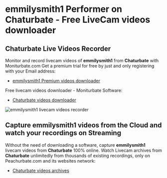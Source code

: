# emmilysmith1 Performer on Chaturbate - Free LiveCam videos downloader

## Chaturbate Live Videos Recorder

Monitor and record livecam videos of **emmilysmith1** from **Chaturbate** with Moniturbate.com
Get a premium trial for free by just and only registering with your Email address:
* [emmilysmith1 Premium videos downloader](https://moniturbate.com/request-demo-licence-key.html)

Free livecam videos downloader - Moniturbate Software:
* [Chaturbate videos downloader](https://moniturbate.com/moniturbate-download-software.html)

![emmilysmith1 livecam videos recorder](https://peachurnet.com/templates/moniturbate-software.png)


## Capture emmilysmith1 videos from the Cloud and watch your recordings on Streaming

Without the need of downloading a software, capture **emmilysmith1** livecam videos from **Chaturbate** 100% online.
Watch Livecam archives from **Chaturbate** unlimitedly from thousands of existing recordings, only on Peachurbate.com and its websites network:
* [Chaturbate videos archives](https://peachurnet.com/)